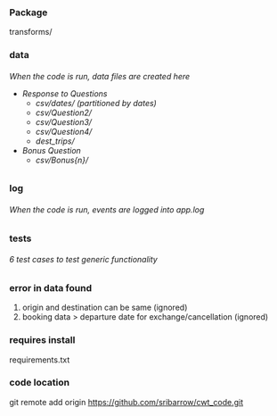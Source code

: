 ### Package
transforms/

### data
<h6> When the code is run, data files are created here

+ Response to Questions
  + csv/dates/ (partitioned by dates)
  + csv/Question2/
  + csv/Question3/
  + csv/Question4/
  + dest_trips/
+ Bonus Question
  + csv/Bonus{n}/

### log
<h6> When the code is run, events are logged into app.log

### tests
<h6> 6 test cases to test generic functionality

### error in data found
1. origin and destination can be same (ignored)
2. booking data > departure date for exchange/cancellation (ignored)

### requires install
requirements.txt

### code location
git remote add origin https://github.com/sribarrow/cwt_code.git


